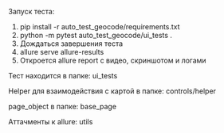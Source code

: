Запуск теста:
1) pip install -r auto_test_geocode/requirements.txt
2) python -m pytest auto_test_geocode/ui_tests .
3) Дождаться завершения теста
4) allure serve allure-results
5) Откроется allure report с видео, скриншотом и логами


Тест находится в папке: ui_tests

Helper для взаимодействия с картой в папке: controls/helper

page_object в папке: base_page

Аттачменты к allure: utils